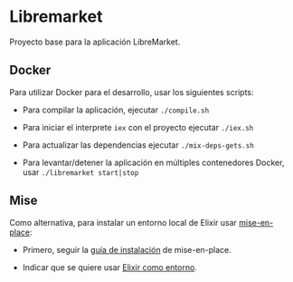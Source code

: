 # Libremarket

Proyecto base para la aplicación LibreMarket.

## Docker

Para utilizar Docker para el desarrollo, usar los siguientes scripts:

- Para compilar la aplicación, ejecutar `./compile.sh`

- Para iniciar el interprete `iex` con el proyecto ejecutar `./iex.sh`

- Para actualizar las dependencias ejecutar `./mix-deps-gets.sh`

- Para levantar/detener la aplicación en múltiples contenedores Docker, usar `./libremarket start|stop`

## Mise

Como alternativa, para instalar un entorno local de Elixir usar [mise-en-place](https://mise.jdx.dev/):

- Primero, seguir la [guía de instalación](https://mise.jdx.dev/getting-started.html) de mise-en-place.

- Indicar que se quiere usar [Elixir como entorno](https://mise.jdx.dev/lang/elixir.html).
